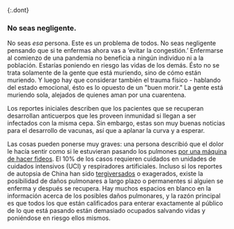 {:.dont}
### No seas negligente. 

No seas *esa* persona. Este es un problema de todos. No seas negligente pensando que si te enfermas ahora vas a ‘evitar la congestión.’ Enfermarse al comienzo de una pandemia no beneficia a ningún individuo ni a la población. Estarías poniendo en riesgo las vidas de los demás. Ésto no se trata solamente de la gente que está muriendo, sino de cómo están muriendo. Y luego hay que considerar también el trauma físico - hablando del estado emocional, ésto es lo opuesto de un "buen morir." La gente está muriendo sola, alejados de quienes aman por una cuarentena.

Los reportes iniciales describen que los pacientes que se recuperan desarrollan anticuerpos que les proveen inmunidad si llegan a ser infectados con la misma cepa. Sin embargo, estas son muy buenas noticias para el desarrollo de vacunas, así que a aplanar la curva y a esperar. 

Las cosas pueden ponerse muy graves: una persona describió que el dolor le hacía sentir como si le estuvieran pasando los pulmones [por una máquina de hacer fideos](https://twitter.com/stuff_so/status/1236517734189391875).  El 10% de los casos requieren cuidados en unidades de cuidados intensivos (UCI) y respiradores artificiales. Incluso si los reportes de autopsia de China han sido [tergiversados](https://twitter.com/CT_Bergstrom/status/1235797950451703809) o exagerados, existe la posibilidad de daños pulmonares a largo plazo o permanentes si alguien se enferma y después se recupera. Hay muchos espacios en blanco en la información acerca de los posibles daños pulmonares, y la razón principal es que todos los que están calificados para enterar exactamente al público de lo que está pasando están demasiado ocupados salvando vidas y poniéndose en riesgo ellos mismos.

